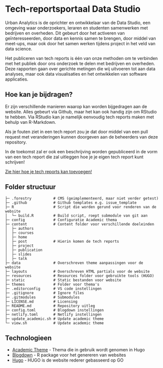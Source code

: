 # Tech-reportsportaal Data Studio

Urban Analytics is de oprichter en ontwikkelaar van de Data Studio, een omgeving waar onderzoekers, leraren en studenten samenwerken met bedrijven en overheden. Dit gebeurt door het activeren van geïnteresseerden, door data en kennis samen te brengen, door middel van meet-ups, maar ook door het samen werken tijdens project in het veld van data science.

Het publiceren van tech reports is één van onze methoden om te verbinden met het publiek door ons onderzoek te delen met bedrijven en overheden. Deze rapporten gaan over gerichte metingen die wij uitvoeren tot aan data analyses, maar ook data visualisaties en het ontwikkelen van software applicaties. 

## Hoe kan je bijdragen?
Er zijn verschillende manieren waarop kan worden bijgedragen aan de website. Alles gebeurt via Github, maar het kan ook handig zijn om RStudio te hebben. Via RStudio kan je namelijk eenvoudig tech reports maken met behulp van R-Markdown.

Als je fouten ziet in een tech report zou je dat door middel van een pull request met veranderingen kunnen doorgeven aan de beheerders van deze repository.

In de toekomst zal er ook een beschrijving worden gepubliceerd in de vorm van een tech report die zal uitleggen hoe je je eigen tech report kunt schrijven!

[Zie hier hoe je tech reports kan toevoegen!](https://github.com/DataStudioHvA/blog_tech_reports/tree/master/content/post)

## Folder structuur
    ├─ .forestry          # CMS (geimplementeerd, maar niet verder getest)
    ├─ .github            # Github templates e.g. issue_template
    ├─ R                  # Script die worden gerund voor renderen van de website
    │  └─ build.R         # Build script, roept submodule van git aan
    ├─ config             # Configuratie Academic thema
    ├─ content            # Content folder voor verschillende doeleinden
    │  ├─ authors
    │  ├─ courses
    │  ├─ home
    │  ├─ post            # Hierin komen de tech reports
    │  ├─ project
    │  ├─ publication
    │  ├─ slides
    │  ├─ talk
    ├─ data               # Overschreven theme aanpassingen voor de website 
    ├─ layouts            # Overschreven HTML partials voor de website
    ├─ resources          # Resources folder voor gebruikte tools (HUGO)
    ├─ static             # Static bestanden voor website
    ├─ themes             # Folder voor thema's
    ├─ .editorconfig      # VS code instellingen
    ├─ .gitignore         # Ignore files
    ├─ .gitmodules        # Submodules
    ├─ LICENSE.md         # Licensing
    ├─ README.md          # Repository uitleg
    ├─ config.toml        # Blogdown instellingen
    ├─ netlify.toml       # Netlify instellingen
    ├─ update_academic.sh # Update academic theme
    └─ view.sh            # Update academic theme


## Technologieen
- [Academic Theme](https://themes.gohugo.io/academic/) - Thema die in gebruik wordt genomen in Hugo
- [Blogdown](https://github.com/rstudio/blogdown) - R package voor het genereren van websites
- [Hugo](https://github.com/gohugoio/hugo) - HUGO is de website rederer gebasseerd op GO
